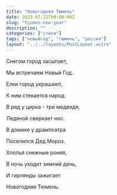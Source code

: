 ```yaml
---
title: "Новогодняя Тюмень"
date: 2023-07-22T00:00:00Z
slug: "tyumen-new-year"
description: ""
categories: ["стихи"]
tags: ["новыйгод", "тюмень", "россия"]
layout: "../../layouts/PostLayout.astro"
---
```


 Снегом город засыпает,

 Мы встречаем Новый Год.

 Елки город украшают,

 К ним стекается народ.

В ряд у цирка - три медведя,

Ледяной сверкает нос.

В домике у драмтеатра

Поселился Дед Мороз.

Хлопья снежные роняя,

В ночь уходит зимний день,

И гирлянды зажигает

Новогодняя Тюмень.